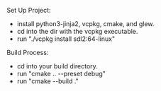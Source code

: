 Set Up Project:
- install python3-jinja2, vcpkg, cmake, and glew.
- cd into the dir with the vcpkg executable.
- run "./vcpkg install sdl2:64-linux"


Build Process:
- cd into your build directory.
- run "cmake .. --preset debug"
- run "cmake --build ."
